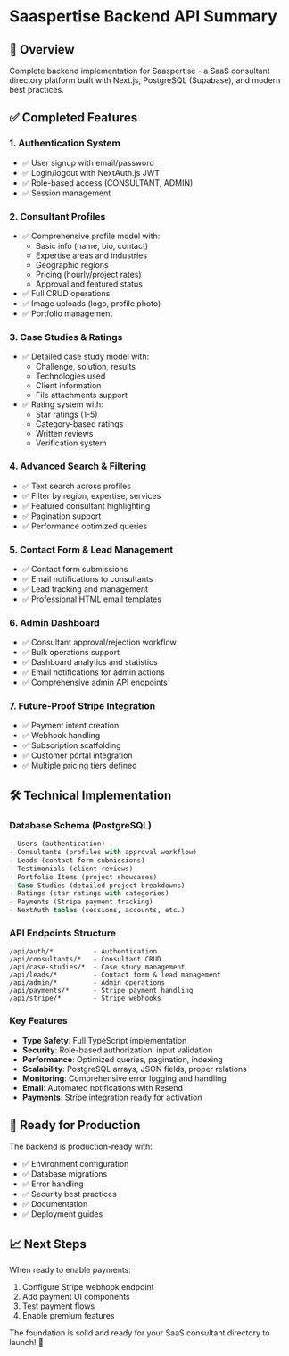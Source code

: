 # Saaspertise Backend API Summary

## 🎯 Overview
Complete backend implementation for Saaspertise - a SaaS consultant directory platform built with Next.js, PostgreSQL (Supabase), and modern best practices.

## ✅ Completed Features

### 1. Authentication System
- ✅ User signup with email/password
- ✅ Login/logout with NextAuth.js JWT
- ✅ Role-based access (CONSULTANT, ADMIN)
- ✅ Session management

### 2. Consultant Profiles
- ✅ Comprehensive profile model with:
  - Basic info (name, bio, contact)
  - Expertise areas and industries
  - Geographic regions
  - Pricing (hourly/project rates)
  - Approval and featured status
- ✅ Full CRUD operations
- ✅ Image uploads (logo, profile photo)
- ✅ Portfolio management

### 3. Case Studies & Ratings
- ✅ Detailed case study model with:
  - Challenge, solution, results
  - Technologies used
  - Client information
  - File attachments support
- ✅ Rating system with:
  - Star ratings (1-5)
  - Category-based ratings
  - Written reviews
  - Verification system

### 4. Advanced Search & Filtering
- ✅ Text search across profiles
- ✅ Filter by region, expertise, services
- ✅ Featured consultant highlighting
- ✅ Pagination support
- ✅ Performance optimized queries

### 5. Contact Form & Lead Management
- ✅ Contact form submissions
- ✅ Email notifications to consultants
- ✅ Lead tracking and management
- ✅ Professional HTML email templates

### 6. Admin Dashboard
- ✅ Consultant approval/rejection workflow
- ✅ Bulk operations support
- ✅ Dashboard analytics and statistics
- ✅ Email notifications for admin actions
- ✅ Comprehensive admin API endpoints

### 7. Future-Proof Stripe Integration
- ✅ Payment intent creation
- ✅ Webhook handling
- ✅ Subscription scaffolding
- ✅ Customer portal integration
- ✅ Multiple pricing tiers defined

## 🛠️ Technical Implementation

### Database Schema (PostgreSQL)
```sql
- Users (authentication)
- Consultants (profiles with approval workflow)
- Leads (contact form submissions)
- Testimonials (client reviews)
- Portfolio Items (project showcases)
- Case Studies (detailed project breakdowns)
- Ratings (star ratings with categories)
- Payments (Stripe payment tracking)
- NextAuth tables (sessions, accounts, etc.)
```

### API Endpoints Structure
```
/api/auth/*          - Authentication
/api/consultants/*   - Consultant CRUD
/api/case-studies/*  - Case study management
/api/leads/*         - Contact form & lead management
/api/admin/*         - Admin operations
/api/payments/*      - Stripe payment handling
/api/stripe/*        - Stripe webhooks
```

### Key Features
- **Type Safety**: Full TypeScript implementation
- **Security**: Role-based authorization, input validation
- **Performance**: Optimized queries, pagination, indexing
- **Scalability**: PostgreSQL arrays, JSON fields, proper relations
- **Monitoring**: Comprehensive error logging and handling
- **Email**: Automated notifications with Resend
- **Payments**: Stripe integration ready for activation

## 🚀 Ready for Production

The backend is production-ready with:
- ✅ Environment configuration
- ✅ Database migrations
- ✅ Error handling
- ✅ Security best practices
- ✅ Documentation
- ✅ Deployment guides

## 📈 Next Steps

When ready to enable payments:
1. Configure Stripe webhook endpoint
2. Add payment UI components
3. Test payment flows
4. Enable premium features

The foundation is solid and ready for your SaaS consultant directory to launch! 🎉



